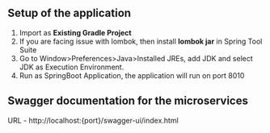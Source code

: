 ## Setup of the application
1. Import as **Existing Gradle Project** <br/>
2. If you are facing issue with lombok, then install **lombok jar** in Spring Tool Suite
3. Go to Window>Preferences>Java>Installed JREs, add JDK and select JDK as Execution Environment.
4. Run as SpringBoot Application, the application will run on port 8010

## Swagger documentation for the microservices
URL - http://localhost:{port}/swagger-ui/index.html
